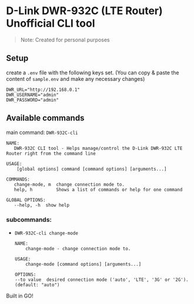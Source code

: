 # D-Link DWR-932C (LTE Router) Unofficial CLI tool

>Note: Created for personal purposes

## Setup
create a `.env` file with the following keys set. (You can copy & paste the content of `sample.env` and make any necessary changes)
```
DWR_URL="http://192.168.0.1"
DWR_USERNAME="admin"
DWR_PASSWORD="admin"
```

## Available commands
main command: `DWR-932C-cli`

```
NAME:
   DWR-932C CLI tool - Helps manage/control the D-Link DWR-932C LTE Router right from the command line

USAGE:
    [global options] command [command options] [arguments...]

COMMANDS:
   change-mode, m  change connection mode to.
   help, h         Shows a list of commands or help for one command

GLOBAL OPTIONS:
   --help, -h  show help

```
### subcommands:
 - `DWR-932C-cli change-mode`

    ```
    NAME:
        change-mode - change connection mode to.

    USAGE:
        change-mode [command options] [arguments...]

    OPTIONS:
    --to value  desired connection mode ('auto', 'LTE', '3G' or '2G'). (default: "auto")
    ```

Built in GO!
